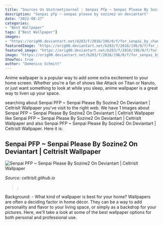 ```yaml
---
title: "Sources Us Usstreetjournal : Senpai Pfp ~ Senpai Please By Sozine2 On Deviantart"
description: "Senpai pfp ~ senpai please by sozine2 on deviantart"
date: "2022-08-27"
categories:
- "Best Wallpaper"
tags: ["Best Wallpaper"]
images:
- "https://orig00.deviantart.net/b283/f/2016/196/0/f/for_senpai_by_channydraws-daa5242.png"
featuredImage: "https://orig00.deviantart.net/b283/f/2016/196/0/f/for_senpai_by_channydraws-daa5242.png"
featured_image: "https://orig00.deviantart.net/b283/f/2016/196/0/f/for_senpai_by_channydraws-daa5242.png"
image: "https://orig00.deviantart.net/b283/f/2016/196/0/f/for_senpai_by_channydraws-daa5242.png"
ShowToc: true
author: "Domenico Schmitt"
---
```



Anime wallpaper is a popular way to add some extra excitement to your home screen. Whether you’re a fan of shows like Attack on Titan or Naruto, or just want something to look at while you sleep, anime wallpaper is a great way to liven up your space.

	

		
searching about Senpai PFP ~ Senpai Please By Sozine2 On Deviantart | Celtrislt Wallpaper you've visit to the right web. We have 1 Images about Senpai PFP ~ Senpai Please By Sozine2 On Deviantart | Celtrislt Wallpaper like Senpai PFP ~ Senpai Please By Sozine2 On Deviantart | Celtrislt Wallpaper and also Senpai PFP ~ Senpai Please By Sozine2 On Deviantart | Celtrislt Wallpaper. Here it is:
		
    
## Senpai PFP ~ Senpai Please By Sozine2 On Deviantart | Celtrislt Wallpaper

<img loading=lazy src="https://orig00.deviantart.net/b283/f/2016/196/0/f/for_senpai_by_channydraws-daa5242.png" onerror="this.onerror=null;this.src='https://tse4.mm.bing.net/th?id=OIP.u28qzSBsg4eN3ygioVxOMAHaGH&amp;pid=15.1';" alt="Senpai PFP ~ Senpai Please By Sozine2 On Deviantart | Celtrislt Wallpaper">

_Source: celtrislt.github.io_

>. 

	

Background: - What kind of wallpaper is best for your home?
Wallpapers are often a deciding factor in home décor. They can be a way to add personality and flavor to your living space, or simply as a backdrop for your pictures. Here, we'll take a look at some of the best wallpaper options for both personal and professional use.

